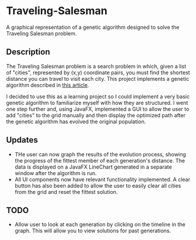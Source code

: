 # Traveling-Salesman
A graphical representation of a genetic algorithm designed to solve the Traveling Salesman problem.

## Description
The Traveling Salesman problem is a search problem in which, given a list of "cities", represented by (x,y) coordinate pairs, you must find the shortest distance you can travel to visit each city. This project implements a genetic algorithm described in [this article](http://www.theprojectspot.com/tutorial-post/applying-a-genetic-algorithm-to-the-travelling-salesman-problem/5).

I decided to use this as a learning project so I could implement a very basic genetic algorithm to familiarize myself with how they are structured. I went one step further and, using JavaFX, implemented a GUI to allow the user to add "cities" to the grid manually and then display the optimized path after the genetic algorithm has evolved the original population.

## Updates
 - THe user can now graph the results of the evolution process, showing the progress of the fittest member of each generation's distance. The data is displayed on a JavaFX LineChart generated in a separate window after the algorithm is run.
 - All UI components now have relevant functionality implemented. A clear button has also been added to allow the user to easily clear all cities from the grid and reset the fittest solution.

## TODO
 - Allow user to look at each generation by clicking on the timeline in the graph. This will allow you to view solutions for past generations.
